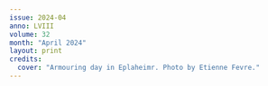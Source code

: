 ```yaml
---
issue: 2024-04
anno: LVIII
volume: 32
month: "April 2024"
layout: print
credits:
  cover: "Armouring day in Eplaheimr. Photo by Etienne Fevre."
---
```

